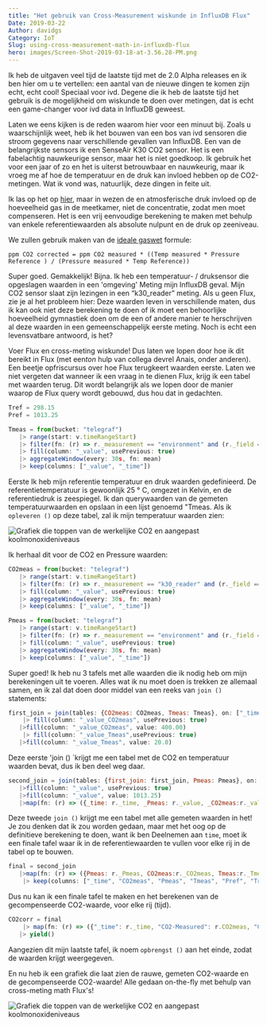 ```yaml
---
title: "Het gebruik van Cross-Measurement wiskunde in InfluxDB Flux"
Date: 2019-03-22
Author: davidgs
Category: IoT
Slug: using-cross-measurement-math-in-influxdb-flux
hero: images/Screen-Shot-2019-03-18-at-3.56.28-PM.png
---
```


Ik heb de uitgaven veel tijd de laatste tijd met de 2.0 Alpha releases en ik ben hier om u te vertellen: een aantal van de nieuwe dingen te komen zijn echt, echt cool! Speciaal voor ivd. Degene die ik heb de laatste tijd het gebruik is de mogelijkheid om wiskunde te doen over metingen, dat is echt een game-changer voor ivd data in InfluxDB geweest.

Laten we eens kijken is de reden waarom hier voor een minuut bij. Zoals u waarschijnlijk weet, heb ik het bouwen van een bos van ivd sensoren die stroom gegevens naar verschillende gevallen van InfluxDB. Een van de belangrijkste sensors ik een SenseAir K30 CO2 sensor. Het is een fabelachtig nauwkeurige sensor, maar het is niet goedkoop. Ik gebruik het voor een jaar of zo en het is uiterst betrouwbaar en nauwkeurig, maar ik vroeg me af hoe de temperatuur en de druk kan invloed hebben op de CO2-metingen. Wat ik vond was, natuurlijk, deze dingen in feite uit.

Ik las op het op [hier](https://www.bapihvac.com/application-note/effects-of-temperature-and-barometric-pressure-on-co2-sensors-application-note/), maar in wezen de en atmosferische druk invloed op de hoeveelheid gas in de meetkamer, niet de concentratie, zodat men moet compenseren. Het is een vrij eenvoudige berekening te maken met behulp van enkele referentiewaarden als absolute nulpunt en de druk op zeeniveau.

We zullen gebruik maken van de [ideale gaswet](https://en.wikipedia.org/wiki/Ideal_gas_law) formule:

```
ppm CO2 corrected = ppm CO2 measured * ((Temp measured * Pressure Reference ) / (Pressure measured * Temp Reference))
```

Super goed. Gemakkelijk! Bijna. Ik heb een temperatuur- / druksensor die opgeslagen waarden in een 'omgeving' Meting mijn InfluxDB geval. Mijn CO2 sensor slaat zijn lezingen in een “k30_reader” meting. Als u geen Flux, zie je al het probleem hier: Deze waarden leven in verschillende maten, dus ik kan ook niet deze berekening te doen of ik moet een behoorlijke hoeveelheid gymnastiek doen om de een of andere manier te herschrijven al deze waarden in een gemeenschappelijk eerste meting. Noch is echt een levensvatbare antwoord, is het?

Voer Flux en cross-meting wiskunde! Dus laten we lopen door hoe ik dit bereikt in Flux (met een*ton* hulp van collega devrel Anais, onder anderen). Een beetje opfriscursus over hoe Flux terugkeert waarden eerste. Laten we niet vergeten dat wanneer ik een vraag in te dienen Flux, krijg ik een tabel met waarden terug. Dit wordt belangrijk als we lopen door de manier waarop de Flux query wordt gebouwd, dus hou dat in gedachten.

```js
Tref = 298.15
Pref = 1013.25

Tmeas = from(bucket: "telegraf")
   |> range(start: v.timeRangeStart)
   |> filter(fn: (r) => r._measurement == "environment" and (r._field == "temp_c"))
   |> fill(column: "_value", usePrevious: true)
   |> aggregateWindow(every: 30s, fn: mean)
   |> keep(columns: ["_value", "_time"])
```

Eerste Ik heb mijn referentie temperatuur en druk waarden gedefinieerd. De referentietemperatuur is gewoonlijk 25 ° C, omgezet in Kelvin, en de referentiedruk is zeespiegel. Ik dan querywaarden van de gemeten temperatuurwaarden en opslaan in een lijst genoemd "Tmeas. Als ik `opleveren ()` op deze tabel, zal ik mijn temperatuur waarden zien:

![Grafiek die toppen van de werkelijke CO2 en aangepast koolmonoxideniveaus](/posts/category/database/images/Screen-Shot-2019-03-19-at-4.21.00-PM.png)

Ik herhaal dit voor de CO2 en Pressure waarden:

```js
CO2meas = from(bucket: "telegraf")
   |> range(start: v.timeRangeStart)
   |> filter(fn: (r) => r._measurement == "k30_reader" and (r._field == "co2"))
   |> fill(column: "_value", usePrevious: true)
   |> aggregateWindow(every: 30s, fn: mean)
   |> keep(columns: ["_value", "_time"])
```

```js
Pmeas = from(bucket: "telegraf")
   |> range(start: v.timeRangeStart)
   |> filter(fn: (r) => r._measurement == "environment" and (r._field == "pressure"))
   |> fill(column: "_value", usePrevious: true)
   |> aggregateWindow(every: 30s, fn: mean)
   |> keep(columns: ["_value", "_time"])
```

Super goed! Ik heb nu 3 tafels met alle waarden die ik nodig heb om mijn berekeningen uit te voeren. Alles wat ik nu moet doen is trekken ze allemaal samen, en ik zal dat doen door middel van een reeks van `join ()` statements:

```js
first_join = join(tables: {CO2meas: CO2meas, Tmeas: Tmeas}, on: ["_time"])
    |> fill(column: "_value_CO2meas", usePrevious: true)
   |>fill(column: "_value_CO2meas", value: 400.00)
    |> fill(column: "_value_Tmeas",usePrevious: true)
   |>fill(column: "_value_Tmeas", value: 20.0)
```

Deze eerste 'join () `krijgt me een tabel met de CO2 en temperatuur waarden bevat, dus ik ben deel weg daar.

```js
second_join = join(tables: {first_join: first_join, Pmeas: Pmeas}, on: ["_time"])
   |>fill(column: "_value", usePrevious: true)
   |>fill(column: "_value", value: 1013.25)
   |>map(fn: (r) => ({_time: r._time, _Pmeas: r._value, _CO2meas:r._value_CO2meas, _Tmeas:r._value_Tmeas}))
```

Deze tweede `join ()` krijgt me een tabel met alle gemeten waarden in het! Je zou denken dat ik zou worden gedaan, maar met het oog op de definitieve berekening te doen, want ik ben Deelnemen aan `time`, moet ik een finale tafel waar ik in de referentiewaarden te vullen voor elke rij in de tabel op te bouwen.

```js
final = second_join
   |>map(fn: (r) => ({Pmeas: r._Pmeas, CO2meas:r._CO2meas, Tmeas:r._Tmeas, Pref: Pref, Tref: Tref, _time: r._time,}))
    |> keep(columns: ["_time", "CO2meas", "Pmeas", "Tmeas", "Pref", "Tref"])
```

Dus nu kan ik een finale tafel te maken en het berekenen van de gecompenseerde CO2-waarde, voor elke rij (tijd).

```js
CO2corr = final
    |> map(fn: (r) => ({"_time": r._time, "CO2-Measured": r.CO2meas, "CO2-Adjusted": r.CO2meas * (((r.Tmeas + 273.15) * r.Pref) / (r.Pmeas * r.Tref))}))
   |> yield()
```

Aangezien dit mijn laatste tafel, ik noem `opbrengst ()` aan het einde, zodat de waarden krijgt weergegeven.

En nu heb ik een grafiek die laat zien de rauwe, gemeten CO2-waarde en de gecompenseerde CO2-waarde! Alle gedaan on-the-fly met behulp van cross-meting math Flux's!

![Grafiek die toppen van de werkelijke CO2 en aangepast koolmonoxideniveaus](/posts/category/database/images/Screen-Shot-2019-03-18-at-3.56.28-PM.png)

